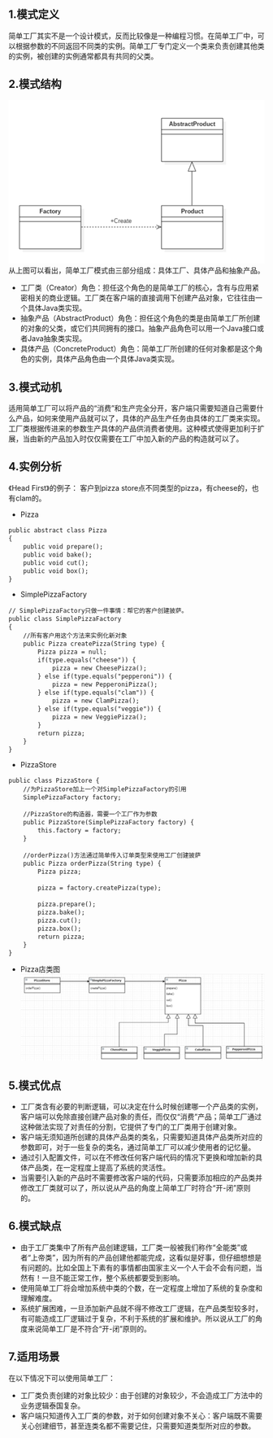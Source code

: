 ## 1.模式定义
简单工厂其实不是一个设计模式，反而比较像是一种编程习惯。在简单工厂中，可以根据参数的不同返回不同类的实例。简单工厂专门定义一个类来负责创建其他类的实例，被创建的实例通常都具有共同的父类。
## 2.模式结构
![image](https://raw.githubusercontent.com/egliu/DesignPattern/master/%E5%B7%A5%E5%8E%82%E6%A8%A1%E5%BC%8F/%E7%AE%80%E5%8D%95%E5%B7%A5%E5%8E%82%E6%A8%A1%E5%BC%8F%E7%BB%93%E6%9E%84.png)
从上图可以看出，简单工厂模式由三部分组成：具体工厂、具体产品和抽象产品。
- 工厂类（Creator）角色：担任这个角色的是简单工厂的核心，含有与应用紧密相关的商业逻辑。工厂类在客户端的直接调用下创建产品对象，它往往由一个具体Java类实现。
- 抽象产品（AbstractProduct）角色：担任这个角色的类是由简单工厂所创建的对象的父类，或它们共同拥有的接口。抽象产品角色可以用一个Java接口或者Java抽象类实现。
- 具体产品（ConcreteProduct）角色：简单工厂所创建的任何对象都是这个角色的实例，具体产品角色由一个具体Java类实现。
## 3.模式动机
适用简单工厂可以将产品的“消费”和生产完全分开，客户端只需要知道自己需要什么产品，如何来使用产品就可以了，具体的产品生产任务由具体的工厂类来实现。工厂类根据传进来的参数生产具体的产品供消费者使用。这种模式使得更加利于扩展，当由新的产品加入时仅仅需要在工厂中加入新的产品的构造就可以了。
## 4.实例分析
《Head First》的例子：
客户到pizza store点不同类型的pizza，有cheese的，也有clam的。
- Pizza
```
public abstract class Pizza
{
    public void prepare();
    public void bake();
    public void cut();
    public void box();
}
```
- SimplePizzaFactory
```
// SimplePizzaFactory只做一件事情：帮它的客户创建披萨。
public class SimplePizzaFactory
{
    //所有客户用这个方法来实例化新对象
    public Pizza createPizza(String type) {
        Pizza pizza = null;
        if(type.equals("cheese")) {
            pizza = new CheesePizza();
        } else if(type.equals("pepperoni")) {
            pizza = new PepperoniPizza();
        } else if(type.equals("clam")) {
            pizza = new ClamPizza();
        } else if(type.equals("veggie")) {
            pizza = new VeggiePizza();
        }
        return pizza;
    }
}
```
- PizzaStore
```
public class PizzaStore {
    //为PizzaStore加上一个对SimplePizzaFactory的引用
    SimplePizzaFactory factory;

    //PizzaStore的构造器，需要一个工厂作为参数
    public PizzaStore(SimplePizzaFactory factory) {
        this.factory = factory;
    }

    //orderPizza()方法通过简单传入订单类型来使用工厂创建披萨
    public Pizza orderPizza(String type) {
        Pizza pizza;

        pizza = factory.createPizza(type);

        pizza.prepare();
        pizza.bake();
        pizza.cut();
        pizza.box();
        return pizza;
    }
} 
```
- Pizza店类图
![image](https://raw.githubusercontent.com/egliu/DesignPattern/master/%E5%B7%A5%E5%8E%82%E6%A8%A1%E5%BC%8F/%E7%AE%80%E5%8D%95%E5%B7%A5%E5%8E%82%E7%B1%BB%E5%9B%BE.png)
## 5.模式优点
- 工厂类含有必要的判断逻辑，可以决定在什么时候创建哪一个产品类的实例，客户端可以免除直接创建产品对象的责任，而仅仅“消费”产品；简单工厂通过这种做法实现了对责任的分割，它提供了专门的工厂类用于创建对象。
- 客户端无须知道所创建的具体产品类的类名，只需要知道具体产品类所对应的参数即可，对于一些复杂的类名，通过简单工厂可以减少使用者的记忆量。
- 通过引入配置文件，可以在不修改任何客户端代码的情况下更换和增加新的具体产品类，在一定程度上提高了系统的灵活性。
- 当需要引入新的产品时不需要修改客户端的代码，只需要添加相应的产品类并修改工厂类就可以了，所以说从产品的角度上简单工厂时符合“开-闭”原则的。
## 6.模式缺点
- 由于工厂类集中了所有产品创建逻辑，工厂类一般被我们称作“全能类”或者“上帝类”，因为所有的产品创建他都能完成，这看似是好事，但仔细想想是有问题的。比如全国上下素有的事情都由国家主义一个人干会不会有问题，当然有！一旦不能正常工作，整个系统都要受到影响。
- 使用简单工厂将会增加系统中类的个数，在一定程度上增加了系统的复杂度和理解难度。
- 系统扩展困难，一旦添加新产品就不得不修改工厂逻辑，在产品类型较多时，有可能造成工厂逻辑过于复杂，不利于系统的扩展和维护。所以说从工厂的角度来说简单工厂是不符合“开-闭”原则的。
## 7.适用场景
在以下情况下可以使用简单工厂：
- 工厂类负责创建的对象比较少：由于创建的对象较少，不会造成工厂方法中的业务逻辑泰国复杂。
- 客户端只知道传入工厂类的参数，对于如何创建对象不关心：客户端既不需要关心创建细节，甚至连类名都不需要记住，只需要知道类型所对应的参数。
